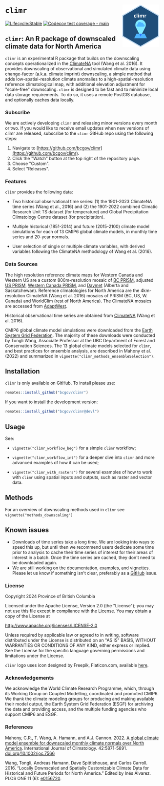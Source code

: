 # `climr` <img src="logo.svg" align="right" alt="" width="120"/>

<!-- badges: start -->

[![Lifecycle:Stable](https://img.shields.io/badge/Lifecycle-Stable-339999)](Redirect-URL) [![Codecov test coverage - main](https://codecov.io/gh/bcgov/climr/branch/main/graph/badge.svg)](https://app.codecov.io/gh/bcgov/climr/?branch=main)

<!-- badges: end -->

## `climr`: An R package of downscaled climate data for North America

`climr` is an experimental R package that builds on the downscaling concepts operationalized in the <a href='https://climatena.ca/' target='_blank'>ClimateNA</a> tool (Wang et al. 2016).
It provides downscaling of observational and simulated climate data using change-factor (a.k.a. climate imprint) downscaling, a simple method that adds low-spatial-resolution climate anomalies to a high-spatial-resolution reference climatological map, with additional elevation adjustment for "scale-free" downscaling.
`climr` is designed to be fast and to minimize local data storage requirements.
To do so, it uses a remote PostGIS database, and optionally caches data locally.

### Subscribe

We are actively developing `climr` and releasing minor versions every month or two. 
If you would like to receive email updates when new versions of climr are released, 
subscribe to the `climr` GitHub repo using the following steps: 

1. Navigate to [https://github.com/bcgov/climr](https://github.com/bcgov/climr). 
2. Click the "Watch" button at the top right of the repository page.
3. Choose "Custom".
4. Select "Releases".

### Features

`climr` provides the following data:

-   Two historical observational time series: (1) the 1901-2023 ClimateNA time series (Wang et al., 2016) and (2) the 1901-2022 combined Climatic Research Unit TS dataset (for temperature) and Global Precipitation Climatology Centre dataset (for precipitation). 

-   Multiple historical (1851-2014) and future (2015-2100) climate model simulations for each of 13 CMIP6 global climate models, in monthly time series and 20-year normals.

-   User selection of single or multiple climate variables, with derived variables following the ClimateNA methodology of Wang et al. (2016).

### Data Sources

The high resolution reference climate maps for Western Canada and Western US are a custom 800m-resolution mosaic of [BC PRISM](https://www.pacificclimate.org/data/prism-climatology-and-monthly-timeseries), adjusted [US PRISM](https://prism.oregonstate.edu/normals/), [Western Canada PRISM](https://prism.oregonstate.edu/projects/canw.php), and [Daymet](https://daymet.ornl.gov/overview) (Alberta and Saskatchewan). 
Reference climatologies for North America are the 4km-resolution ClimateNA (Wang et al. 2016) mosaics of PRISM (BC, US, W. Canada) and WorldClim (rest of North America).
The ClimateNA mosaics are accessed from [AdaptWest](https://adaptwest.databasin.org/pages/adaptwest-climatena/).

Historical observational time series are obtained from [ClimateNA](https://climatena.ca/) (Wang et al. 2016).

CMIP6 global climate model simulations were downloaded from the [Earth System Grid Federation](https://aims2.llnl.gov/search/cmip6). The majority of these downloads were conducted by Tongli Wang, Associate Professor at the UBC Department of Forest and Conservation Sciences.
The 13 global climate models selected for `climr`, and best practices for ensemble analysis, are described in Mahony et al. (2022) and summarized in `vignette("climr_methods_ensembleSelection")`. 

## Installation

`climr` is only available on GitHub. To install please use:

``` r
remotes::install_github("bcgov/climr")
```

If you want to install the development version:

``` r
remotes::install_github("bcgov/climr@devl")
```

## Usage

See:

-   `vignette("climr_workflow_beg")` for a simple `climr` workflow;

-   `vignette("climr_workflow_int")` for a deeper dive into `climr`
and more advanced examples of how it can be used;

-   `vignette("climr_with_rasters")` for several examples of how 
to work with `climr` using spatial inputs and outputs, such as raster and vector data.

## Methods

For an overview of downscaling methods used in `climr` see `vignette("methods_downscaling")`

## Known issues

-   Downloads of time series take a long time. We are looking into ways to speed this up, but until then we recommend users dedicate some time prior to analysis to cache their time series of interest for their areas of interest in a batch. Once the time series are cached, they don't need to be downloaded again. 
-   We are still working on the documentation, examples, and vignettes. Please let us know if something isn't clear, preferably as a [GitHub](https://github.com/bcgov/climr) issue. 

### License

Copyright 2024 Province of British Columbia

Licensed under the Apache License, Version 2.0 (the "License"); you may not use this file except in compliance with the License.
You may obtain a copy of the License at

<http://www.apache.org/licenses/LICENSE-2.0>

Unless required by applicable law or agreed to in writing, software distributed under the License is distributed on an "AS IS" BASIS, WITHOUT WARRANTIES OR CONDITIONS OF ANY KIND, either express or implied.
See the License for the specific language governing permissions and limitations under the License.

`climr` logo uses icon designed by Freepik, Flaticon.com, available [here](https://www.flaticon.com/free-icon/pin_6093139).

### Acknowledgements

We acknowledge the World Climate Research Programme, which, through its Working Group on Coupled Modelling, coordinated and promoted CMIP6. We thank the climate modeling groups for producing and making available their model output, the Earth System Grid Federation (ESGF) for archiving the data and providing access, and the multiple funding agencies who support CMIP6 and ESGF. 

### References

Mahony, C.R., T. Wang, A. Hamann, and A.J. Cannon. 2022. [A global climate model ensemble for downscaled monthly climate normals over North America](https://rmets.onlinelibrary.wiley.com/doi/full/10.1002/joc.7566). International Journal of Climatology. 42:5871-5891. [doi.org/10.1002/joc.7566](https://doi.org/10.1002/joc.7566)

Wang, Tongli, Andreas Hamann, Dave Spittlehouse, and Carlos Carroll. 2016. “Locally Downscaled and Spatially Customizable Climate Data for Historical and Future Periods for North America.” Edited by Inés Álvarez. PLOS ONE 11 (6): [e0156720](https://doi.org/10.1371/journal.pone.0156720).